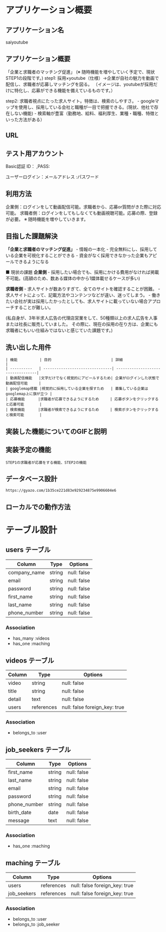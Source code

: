 # アプリケーション概要

## アプリケーション名
  saiyoutube

## アプリケーション概要
「企業と求職者のマッチング促進」 (※ 随時機能を増やしていく予定で、現状STEP1の段階です。)
  step1: 採用×youtube（仕様）→企業が自社の魅力を動画で配信し、求職者が応募しマッチングを図る。
        （イメージは、youtubeが採用だけに特化し、応募ができる機能を備えているものです。）
  
  step2: 求職者視点にたった求人サイト。特徴は、検索のしやすさ。
        - googleマップを使用し、採用している会社と職種が一目で把握できる。(現状、他社で存在しない機能)
        - 検索軸が豊富（勤務地、給料、福利厚生、業種・職種、特徴といった方法がある）

## URL


## テスト用アカウント
  Basic認証 ID：      ,PASS:

  ユーザーログイン：メールアドレス
                :パスワード

## 利用方法
  企業側：ログインをして動画配信可能。求職者から、応募or質問がきた際に対応可能。
  求職者側：ログインをしてもしなくても動画視聴可能。応募の際、登録が必要。
  ※ 随時機能を増やしていきます。

## 目指した課題解決
  **「企業と求職者のマッチング促進」**
    - 情報の一本化
    - 完全無料にし、採用している企業を可視化することができる
    - 資金がなく採用できなかった企業もアピールできるようになる

  ■ 現状の課題
  **企業側**
    - 採用したい場合でも、採用にかける費用がなければ掲載不可能。(高額のため、数ある媒体の中から1媒体載せるケースが多い)

  **求職者側**
    - 求人サイトが数ありすぎて、全てのサイトを確認することが困難。
    - 求人サイトによって、記載方法やコンテンツなどが違い、迷ってしまう。
    - 働きたい会社が実は採用したかったとしても、求人サイトに載っていない場合アプローチすることが難しい。

  (私自身が、3年半求人広告の代理店営業をして、50種類以上の求人広告を人事または社長に販売していました。
  その際に、現在の採用の在り方は、企業にも求職者にもいい仕組みではないと感じていた課題です。)

## 洗い出した用件
    | 機能          | 目的                           | 詳細                               |
    | ----------   | -------------------------------| ----------------------------------|
    | 動画配信機能   |文字だけでなく視覚的にアピールするため| 企業がログインした状態で動画配信可能     |
    | googlemap搭載 |視覚的に採用している企業を探すため   | 募集している企業はgooglemap上に旗が立つ |
    | 応募機能      |求職者が応募できるようにするため     | 応募ボタンをクリックすると応募可能       |
    | 検索機能      |求職者が検索できるようにするため     | 検索ボタンをクリックすると検索可能       |

## 実装した機能についてのGIFと説明

## 実装予定の機能
    STEP1の求職者が応募をする機能、STEP2の機能

## データベース設計
    https://gyazo.com/1b35ce221d83e929234875e9906604e6

## ローカルでの動作方法


# テーブル設計

## users テーブル

| Column          | Type   | Options     |
| --------------- | ------ | ----------- |
| company_name    | string | null: false |
| email           | string | null: false |
| password        | string | null: false |
| first_name      | string | null: false |
| last_name       | string | null: false |
| phone_number    | string | null: false |

### Association
- has_many :videos
- has_one :maching

## videos テーブル

| Column          | Type       | Options                      |
| --------------- | ---------- | ---------------------------- |
|  video          | string     | null: false                  |
|  title          | string     | null: false                  |
|  detail         | text       | null: false                  |
|  users          | references | null: false foreign_key: true|

### Association
- belongs_to :user

##  job_seekers テーブル

| Column          | Type   | Options     |
| --------------- | ------ | ----------- |
| first_name      | string | null: false |
| last_name       | string | null: false |
| email           | string | null: false |
| password        | string | null: false |
| phone_number    | string | null: false |
| birth_date      | date   | null: false |
| message         | text   | null: false |

### Association
- has_one :maching

## maching テーブル

| Column          | Type       | Options                      |
| --------------- | ---------- | ---------------------------- |
|  users          | references | null: false foreign_key: true|
|  job_seekers    | references | null: false foreign_key: true|

### Association
- belongs_to :user
- belongs_to :job_seeker
